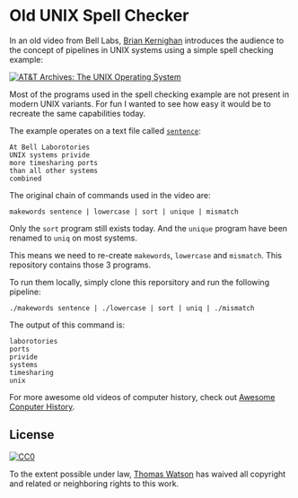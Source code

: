 # Old UNIX Spell Checker

In an old video from Bell Labs, [Brian
Kernighan](https://en.wikipedia.org/wiki/Brian_Kernighan) introduces the
audience to the concept of pipelines in UNIX systems using a simple
spell checking example:

[![AT&T Archives: The UNIX Operating
System](https://img.youtube.com/vi/tc4ROCJYbm0/0.jpg)](https://youtu.be/tc4ROCJYbm0?t=384)

Most of the programs used in the spell checking example are not present
in modern UNIX variants. For fun I wanted to see how easy it would be to
recreate the same capabilities today.

The example operates on a text file called
[`sentence`](https://github.com/watson/old-unix-spell-checker/blob/master/sentence):

```
At Bell Laborotories
UNIX systems privide
more timesharing ports
than all other systems
combined
```

The original chain of commands used in the video are:

```
makewords sentence | lowercase | sort | unique | mismatch
```

Only the `sort` program still exists today. And the `unique` program
have been renamed to `uniq` on most systems.

This means we need to re-create `makewords`, `lowercase` and `mismatch`.
This repository contains those 3 programs.

To run them locally, simply clone this reporsitory and run the following
pipeline:

```
./makewords sentence | ./lowercase | sort | uniq | ./mismatch
```

The output of this command is:

```
laborotories
ports
privide
systems
timesharing
unix
```

For more awesome old videos of computer history, check out [Awesome
Conputer History](https://github.com/watson/awesome-computer-history).

## License

[![CC0](https://licensebuttons.net/p/zero/1.0/88x31.png)](https://creativecommons.org/publicdomain/zero/1.0/)

To the extent possible under law, [Thomas
Watson](https://github.com/watson) has waived all copyright and related
or neighboring rights to this work.
